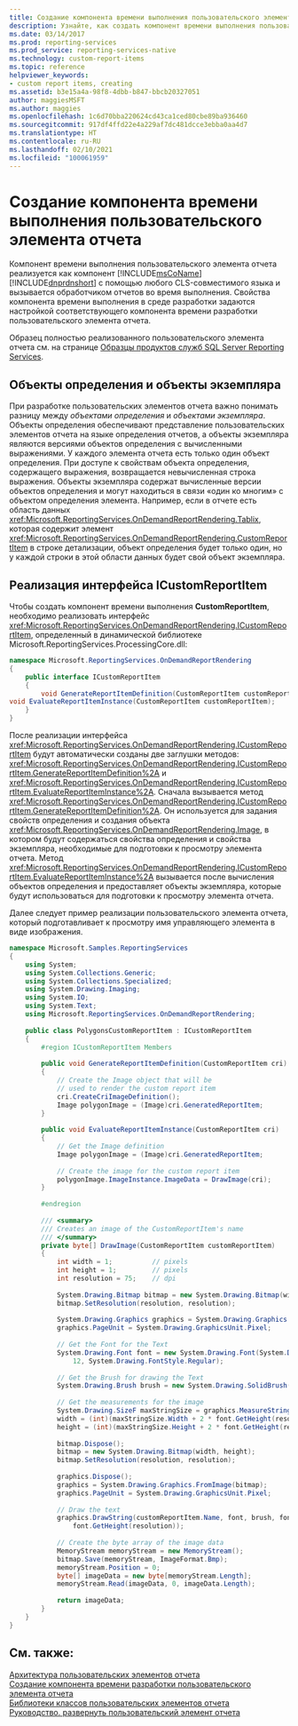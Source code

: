 ```yaml
---
title: Создание компонента времени выполнения пользовательского элемента отчета | Документы Майкрософт
description: Узнайте, как создать компонент времени выполнения пользовательского элемента отчета и определить свойства этого компонента в среде разработки.
ms.date: 03/14/2017
ms.prod: reporting-services
ms.prod_service: reporting-services-native
ms.technology: custom-report-items
ms.topic: reference
helpviewer_keywords:
- custom report items, creating
ms.assetid: b3e15a4a-98f8-4dbb-b847-bbcb20327051
author: maggiesMSFT
ms.author: maggies
ms.openlocfilehash: 1c6d70bba220624cd43ca1ced80cbe89ba936460
ms.sourcegitcommit: 917df4ffd22e4a229af7dc481dcce3ebba0aa4d7
ms.translationtype: HT
ms.contentlocale: ru-RU
ms.lasthandoff: 02/10/2021
ms.locfileid: "100061959"
---
```

# <a name="creating-a-custom-report-item-run-time-component"></a>Создание компонента времени выполнения пользовательского элемента отчета
  Компонент времени выполнения пользовательского элемента отчета реализуется как компонент [!INCLUDE[msCoName](../../includes/msconame-md.md)] [!INCLUDE[dnprdnshort](../../includes/dnprdnshort-md.md)] с помощью любого CLS-совместимого языка и вызывается обработчиком отчетов во время выполнения. Свойства компонента времени выполнения в среде разработки задаются настройкой соответствующего компонента времени разработки пользовательского элемента отчета.  
  
 Образец полностью реализованного пользовательского элемента отчета см. на странице [Образцы продуктов служб SQL Server Reporting Services](https://go.microsoft.com/fwlink/?LinkId=177889).  
  
## <a name="definition-and-instance-objects"></a>Объекты определения и объекты экземпляра  
 При разработке пользовательских элементов отчета важно понимать разницу между *объектами определения* и *объектами экземпляра*. Объекты определения обеспечивают представление пользовательских элементов отчета на языке определения отчетов, а объекты экземпляра являются версиями объектов определения с вычисленными выражениями. У каждого элемента отчета есть только один объект определения. При доступе к свойствам объекта определения, содержащего выражения, возвращается невычисленная строка выражения. Объекты экземпляра содержат вычисленные версии объектов определения и могут находиться в связи «один ко многим» с объектом определения элемента. Например, если в отчете есть область данных <xref:Microsoft.ReportingServices.OnDemandReportRendering.Tablix>, которая содержит элемент <xref:Microsoft.ReportingServices.OnDemandReportRendering.CustomReportItem> в строке детализации, объект определения будет только один, но у каждой строки в этой области данных будет свой объект экземпляра.  
  
## <a name="implementing-the-icustomreportitem-interface"></a>Реализация интерфейса ICustomReportItem  
 Чтобы создать компонент времени выполнения **CustomReportItem**, необходимо реализовать интерфейс <xref:Microsoft.ReportingServices.OnDemandReportRendering.ICustomReportItem>, определенный в динамической библиотеке Microsoft.ReportingServices.ProcessingCore.dll:  
  
```csharp  
namespace Microsoft.ReportingServices.OnDemandReportRendering  
{  
    public interface ICustomReportItem  
    {  
        void GenerateReportItemDefinition(CustomReportItem customReportItem);  
void EvaluateReportItemInstance(CustomReportItem customReportItem);  
    }  
}  
```  
  
 После реализации интерфейса <xref:Microsoft.ReportingServices.OnDemandReportRendering.ICustomReportItem> будут автоматически созданы две заглушки методов: <xref:Microsoft.ReportingServices.OnDemandReportRendering.ICustomReportItem.GenerateReportItemDefinition%2A> и <xref:Microsoft.ReportingServices.OnDemandReportRendering.ICustomReportItem.EvaluateReportItemInstance%2A>. Сначала вызывается метод <xref:Microsoft.ReportingServices.OnDemandReportRendering.ICustomReportItem.GenerateReportItemDefinition%2A>. Он используется для задания свойств определения и создания объекта <xref:Microsoft.ReportingServices.OnDemandReportRendering.Image>, в котором будут содержаться свойства определения и свойства экземпляра, необходимые для подготовки к просмотру элемента отчета. Метод <xref:Microsoft.ReportingServices.OnDemandReportRendering.ICustomReportItem.EvaluateReportItemInstance%2A> вызывается после вычисления объектов определения и предоставляет объекты экземпляра, которые будут использоваться для подготовки к просмотру элемента отчета.  
  
 Далее следует пример реализации пользовательского элемента отчета, который подготавливает к просмотру имя управляющего элемента в виде изображения.  
  
```csharp  
namespace Microsoft.Samples.ReportingServices  
{  
    using System;  
    using System.Collections.Generic;  
    using System.Collections.Specialized;  
    using System.Drawing.Imaging;  
    using System.IO;  
    using System.Text;  
    using Microsoft.ReportingServices.OnDemandReportRendering;  
  
    public class PolygonsCustomReportItem : ICustomReportItem  
    {  
        #region ICustomReportItem Members  
  
        public void GenerateReportItemDefinition(CustomReportItem cri)  
        {  
            // Create the Image object that will be   
            // used to render the custom report item  
            cri.CreateCriImageDefinition();  
            Image polygonImage = (Image)cri.GeneratedReportItem;  
        }  
  
        public void EvaluateReportItemInstance(CustomReportItem cri)  
        {  
            // Get the Image definition  
            Image polygonImage = (Image)cri.GeneratedReportItem;  
  
            // Create the image for the custom report item  
            polygonImage.ImageInstance.ImageData = DrawImage(cri);  
        }  
  
        #endregion  
  
        /// <summary>  
        /// Creates an image of the CustomReportItem's name  
        /// </summary>  
        private byte[] DrawImage(CustomReportItem customReportItem)  
        {  
            int width = 1;          // pixels  
            int height = 1;         // pixels  
            int resolution = 75;    // dpi  
  
            System.Drawing.Bitmap bitmap = new System.Drawing.Bitmap(width, height);  
            bitmap.SetResolution(resolution, resolution);  
  
            System.Drawing.Graphics graphics = System.Drawing.Graphics.FromImage(bitmap);  
            graphics.PageUnit = System.Drawing.GraphicsUnit.Pixel;  
  
            // Get the Font for the Text  
            System.Drawing.Font font = new System.Drawing.Font(System.Drawing.FontFamily.GenericMonospace,  
                12, System.Drawing.FontStyle.Regular);  
  
            // Get the Brush for drawing the Text  
            System.Drawing.Brush brush = new System.Drawing.SolidBrush(System.Drawing.Color.LightGreen);  
  
            // Get the measurements for the image  
            System.Drawing.SizeF maxStringSize = graphics.MeasureString(customReportItem.Name, font);  
            width = (int)(maxStringSize.Width + 2 * font.GetHeight(resolution));  
            height = (int)(maxStringSize.Height + 2 * font.GetHeight(resolution));  
  
            bitmap.Dispose();  
            bitmap = new System.Drawing.Bitmap(width, height);  
            bitmap.SetResolution(resolution, resolution);  
  
            graphics.Dispose();  
            graphics = System.Drawing.Graphics.FromImage(bitmap);  
            graphics.PageUnit = System.Drawing.GraphicsUnit.Pixel;  
  
            // Draw the text  
            graphics.DrawString(customReportItem.Name, font, brush, font.GetHeight(resolution),   
                font.GetHeight(resolution));  
  
            // Create the byte array of the image data  
            MemoryStream memoryStream = new MemoryStream();  
            bitmap.Save(memoryStream, ImageFormat.Bmp);  
            memoryStream.Position = 0;  
            byte[] imageData = new byte[memoryStream.Length];  
            memoryStream.Read(imageData, 0, imageData.Length);  
  
            return imageData;  
        }  
    }  
}  
```  
  
## <a name="see-also"></a>См. также:  
 [Архитектура пользовательских элементов отчета](../../reporting-services/custom-report-items/custom-report-item-architecture.md)   
 [Создание компонента времени разработки пользовательского элемента отчета](../../reporting-services/custom-report-items/creating-a-custom-report-item-design-time-component.md)   
 [Библиотеки классов пользовательских элементов отчета](../../reporting-services/custom-report-items/custom-report-item-class-libraries.md)   
 [Руководство. развернуть пользовательский элемент отчета](../../reporting-services/custom-report-items/how-to-deploy-a-custom-report-item.md)  
  
  
